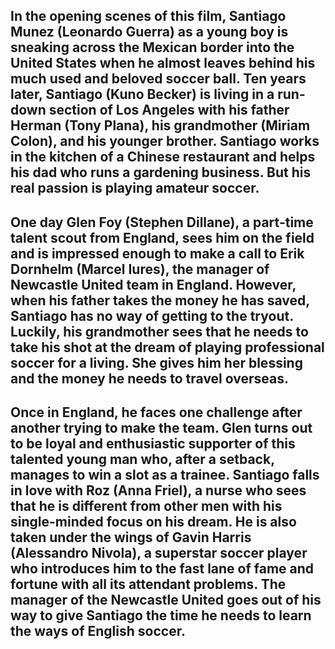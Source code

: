 ## In the opening scenes of this film, Santiago Munez (Leonardo Guerra) as a young boy is sneaking across the Mexican border into the United States when he almost leaves behind his much used and beloved soccer ball. Ten years later, Santiago (Kuno Becker) is living in a run-down section of Los Angeles with his father Herman (Tony Plana), his grandmother (Miriam Colon), and his younger brother. Santiago works in the kitchen of a Chinese restaurant and helps his dad who runs a gardening business. But his real passion is playing amateur soccer.

## One day Glen Foy (Stephen Dillane), a part-time talent scout from England, sees him on the field and is impressed enough to make a call to Erik Dornhelm (Marcel Iures), the manager of Newcastle United team in England. However, when his father takes the money he has saved, Santiago has no way of getting to the tryout. Luckily, his grandmother sees that he needs to take his shot at the dream of playing professional soccer for a living. She gives him her blessing and the money he needs to travel overseas.

## Once in England, he faces one challenge after another trying to make the team. Glen turns out to be loyal and enthusiastic supporter of this talented young man who, after a setback, manages to win a slot as a trainee. Santiago falls in love with Roz (Anna Friel), a nurse who sees that he is different from other men with his single-minded focus on his dream. He is also taken under the wings of Gavin Harris (Alessandro Nivola), a superstar soccer player who introduces him to the fast lane of fame and fortune with all its attendant problems. The manager of the Newcastle United goes out of his way to give Santiago the time he needs to learn the ways of English soccer.
